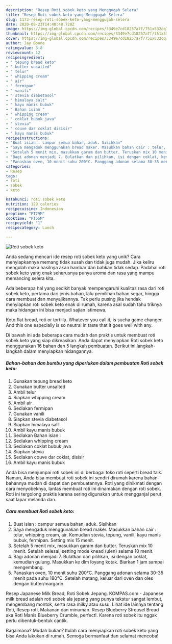 ```yaml
---
description: "Resep Roti sobek keto yang Menggugah Selera"
title: "Resep Roti sobek keto yang Menggugah Selera"
slug: 1173-resep-roti-sobek-keto-yang-menggugah-selera
date: 2020-09-23T14:40:48.728Z
image: https://img-global.cpcdn.com/recipes/3349e7cd18257a7f/751x532cq70/roti-sobek-keto-foto-resep-utama.jpg
thumbnail: https://img-global.cpcdn.com/recipes/3349e7cd18257a7f/751x532cq70/roti-sobek-keto-foto-resep-utama.jpg
cover: https://img-global.cpcdn.com/recipes/3349e7cd18257a7f/751x532cq70/roti-sobek-keto-foto-resep-utama.jpg
author: Jay Boone
ratingvalue: 3.8
reviewcount: 12
recipeingredient:
- " tepung bread keto"
- " butter unsalted"
- " telur"
- " whipping cream"
- " air"
- " fermipan"
- " vanili"
- " stevia diabetasol"
- " himalaya salt"
- " kayu manis bubuk"
- " Bahan isian "
- " whipping cream"
- " coklat bubuk java"
- " stevia"
- " couve dar coklat disisir"
- " kayu manis bubuk"
recipeinstructions:
- "Buat isian : campur semua bahan, aduk. Sisihkan"
- "Saya mengaduk menggunakan bread maker. Masukkan bahan cair : telur, whipping cream, air. Kemudian stevia, tepung, vanili, kayu manis bubuk, fermipan. Setting mix 15 menit."
- "Setelah 5 menit mix, masukkan garam dan butter. Teruskan mix 10 menit. Setelah selesai, setting mode knead (ulen) selama 10 menit."
- "Bagi adonan menjadi 7. Bulatkan dan pilihkan, isi dengan coklat, kemudian gulung. Masukkan ke dlm loyang kotak. Biarkan 1 jam sampai mengembang."
- "Panaskan oven, 10 menit suhu 200°C. Panggang adonan selama 30-35 menit pada suhu 180°C. Setelah matang, keluar dari oven dan oles dengan butter/margarin."
categories:
- Resep
tags:
- roti
- sobek
- keto

katakunci: roti sobek keto 
nutrition: 129 calories
recipecuisine: Indonesian
preptime: "PT29M"
cooktime: "PT55M"
recipeyield: "1"
recipecategory: Lunch

---
```



![Roti sobek keto](https://img-global.cpcdn.com/recipes/3349e7cd18257a7f/751x532cq70/roti-sobek-keto-foto-resep-utama.jpg)

Anda sedang mencari ide resep roti sobek keto yang unik? Cara menyiapkannya memang tidak susah dan tidak juga mudah. Jika keliru mengolah maka hasilnya akan hambar dan bahkan tidak sedap. Padahal roti sobek keto yang enak seharusnya punya aroma dan rasa yang mampu memancing selera kita.

Ada beberapa hal yang sedikit banyak mempengaruhi kualitas rasa dari roti sobek keto, pertama dari jenis bahan, lalu pemilihan bahan segar, hingga cara membuat dan menyajikannya. Tak perlu pusing jika hendak menyiapkan roti sobek keto enak di rumah, karena asal sudah tahu triknya maka hidangan ini bisa menjadi sajian istimewa.

Keto flat bread, roti or tortilla. Whatever you call it, is sucha game changer. And this one especially is so neutral in taste that it goes well with any.


Di bawah ini ada beberapa cara mudah dan praktis untuk membuat roti sobek keto yang siap dikreasikan. Anda dapat menyiapkan Roti sobek keto menggunakan 16 bahan dan 5 langkah pembuatan. Berikut ini langkah-langkah dalam menyiapkan hidangannya.

<!--inarticleads1-->

##### Bahan-bahan dan bumbu yang diperlukan dalam pembuatan Roti sobek keto:

1. Gunakan  tepung bread keto
1. Gunakan  butter unsalted
1. Ambil  telur
1. Siapkan  whipping cream
1. Ambil  air
1. Sediakan  fermipan
1. Gunakan  vanili
1. Siapkan  stevia diabetasol
1. Siapkan  himalaya salt
1. Ambil  kayu manis bubuk
1. Sediakan  Bahan isian :
1. Sediakan  whipping cream
1. Sediakan  coklat bubuk java
1. Siapkan  stevia
1. Sediakan  couve dar coklat, disisir
1. Ambil  kayu manis bubuk


Anda bisa menjumpai roti sobek ini di berbagai toko roti seperti bread talk. Namun, Anda bisa membuat roti sobek ini sendiri dirumah karena bahan-bahannya mudah di dapat dan pembuatannya. Roti yang dinikmati dengan cara menyobeknya, lantas membuat roti ini dinamakan dengan roti sobek. Roti ini tergolong praktis karena sering digunakan untuk mengganjal perut saat lapar melanda dan. 

<!--inarticleads2-->

##### Cara membuat Roti sobek keto:

1. Buat isian : campur semua bahan, aduk. Sisihkan
1. Saya mengaduk menggunakan bread maker. Masukkan bahan cair : telur, whipping cream, air. Kemudian stevia, tepung, vanili, kayu manis bubuk, fermipan. Setting mix 15 menit.
1. Setelah 5 menit mix, masukkan garam dan butter. Teruskan mix 10 menit. Setelah selesai, setting mode knead (ulen) selama 10 menit.
1. Bagi adonan menjadi 7. Bulatkan dan pilihkan, isi dengan coklat, kemudian gulung. Masukkan ke dlm loyang kotak. Biarkan 1 jam sampai mengembang.
1. Panaskan oven, 10 menit suhu 200°C. Panggang adonan selama 30-35 menit pada suhu 180°C. Setelah matang, keluar dari oven dan oles dengan butter/margarin.


Resep Japanese Milk Bread, Roti Sobek Jepang. KOMPAS.com - Japanese milk bread adalah roti sobek ala jepang yang punya tekstur sangat lembut, mengembang montok, serta rasa milky atau susu. Lihat ide lainnya tentang Roti, Resep roti, Makanan dan minuman. Resep Blueberry Streusel Bread aka Roti Manis Blueberry Crumble, perfect!. Karena roti sobek itu nggak perlu dibentuk-bentuk cantik. 

Bagaimana? Mudah bukan? Itulah cara menyiapkan roti sobek keto yang bisa Anda lakukan di rumah. Semoga bermanfaat dan selamat mencoba!
